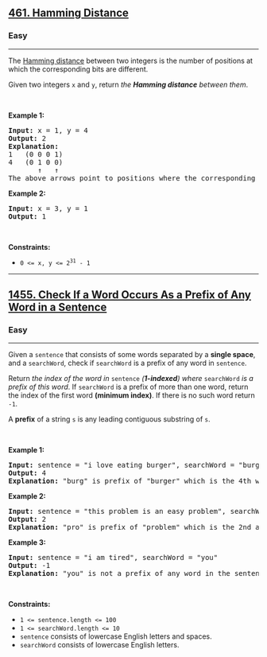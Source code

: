 <h2><a href="https://leetcode.com/problems/hamming-distance/">461. Hamming Distance</a></h2><h3>Easy</h3><hr><div><p>The <a href="https://en.wikipedia.org/wiki/Hamming_distance" target="_blank">Hamming distance</a> between two integers is the number of positions at which the corresponding bits are different.</p>

<p>Given two integers <code>x</code> and <code>y</code>, return <em>the <strong>Hamming distance</strong> between them</em>.</p>

<p>&nbsp;</p>
<p><strong class="example">Example 1:</strong></p>

<pre><strong>Input:</strong> x = 1, y = 4
<strong>Output:</strong> 2
<strong>Explanation:</strong>
1   (0 0 0 1)
4   (0 1 0 0)
       ↑   ↑
The above arrows point to positions where the corresponding bits are different.
</pre>

<p><strong class="example">Example 2:</strong></p>

<pre><strong>Input:</strong> x = 3, y = 1
<strong>Output:</strong> 1
</pre>

<p>&nbsp;</p>
<p><strong>Constraints:</strong></p>

<ul>
	<li><code>0 &lt;=&nbsp;x, y &lt;= 2<sup>31</sup> - 1</code></li>
</ul>
</div>

<hr>

<h2><a href="https://leetcode.com/problems/check-if-a-word-occurs-as-a-prefix-of-any-word-in-a-sentence/">1455. Check If a Word Occurs As a Prefix of Any Word in a Sentence</a></h2><h3>Easy</h3><hr><div><p>Given a <code>sentence</code> that consists of some words separated by a <strong>single space</strong>, and a <code>searchWord</code>, check if <code>searchWord</code> is a prefix of any word in <code>sentence</code>.</p>

<p>Return <em>the index of the word in </em><code>sentence</code><em> (<strong>1-indexed</strong>) where </em><code>searchWord</code><em> is a prefix of this word</em>. If <code>searchWord</code> is a prefix of more than one word, return the index of the first word <strong>(minimum index)</strong>. If there is no such word return <code>-1</code>.</p>

<p>A <strong>prefix</strong> of a string <code>s</code> is any leading contiguous substring of <code>s</code>.</p>

<p>&nbsp;</p>
<p><strong class="example">Example 1:</strong></p>

<pre><strong>Input:</strong> sentence = "i love eating burger", searchWord = "burg"
<strong>Output:</strong> 4
<strong>Explanation:</strong> "burg" is prefix of "burger" which is the 4th word in the sentence.
</pre>

<p><strong class="example">Example 2:</strong></p>

<pre><strong>Input:</strong> sentence = "this problem is an easy problem", searchWord = "pro"
<strong>Output:</strong> 2
<strong>Explanation:</strong> "pro" is prefix of "problem" which is the 2nd and the 6th word in the sentence, but we return 2 as it's the minimal index.
</pre>

<p><strong class="example">Example 3:</strong></p>

<pre><strong>Input:</strong> sentence = "i am tired", searchWord = "you"
<strong>Output:</strong> -1
<strong>Explanation:</strong> "you" is not a prefix of any word in the sentence.
</pre>

<p>&nbsp;</p>
<p><strong>Constraints:</strong></p>

<ul>
	<li><code>1 &lt;= sentence.length &lt;= 100</code></li>
	<li><code>1 &lt;= searchWord.length &lt;= 10</code></li>
	<li><code>sentence</code> consists of lowercase English letters and spaces.</li>
	<li><code>searchWord</code> consists of lowercase English letters.</li>
</ul>
</div>